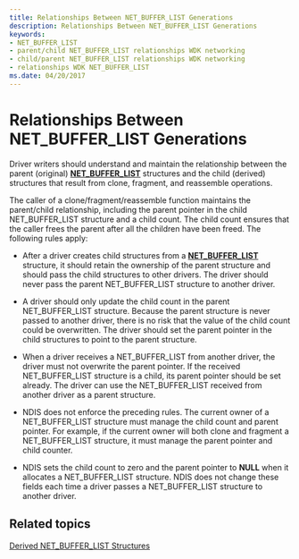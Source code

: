 ```yaml
---
title: Relationships Between NET_BUFFER_LIST Generations
description: Relationships Between NET_BUFFER_LIST Generations
keywords:
- NET_BUFFER_LIST
- parent/child NET_BUFFER_LIST relationships WDK networking
- child/parent NET_BUFFER_LIST relationships WDK networking
- relationships WDK NET_BUFFER_LIST
ms.date: 04/20/2017
---
```


# Relationships Between NET\_BUFFER\_LIST Generations





Driver writers should understand and maintain the relationship between the parent (original) [**NET\_BUFFER\_LIST**](/windows-hardware/drivers/ddi/nbl/ns-nbl-net_buffer_list) structures and the child (derived) structures that result from clone, fragment, and reassemble operations.

The caller of a clone/fragment/reassemble function maintains the parent/child relationship, including the parent pointer in the child NET\_BUFFER\_LIST structure and a child count. The child count ensures that the caller frees the parent after all the children have been freed. The following rules apply:

-   After a driver creates child structures from a [**NET\_BUFFER\_LIST**](/windows-hardware/drivers/ddi/nbl/ns-nbl-net_buffer_list) structure, it should retain the ownership of the parent structure and should pass the child structures to other drivers. The driver should never pass the parent NET\_BUFFER\_LIST structure to another driver.

-   A driver should only update the child count in the parent NET\_BUFFER\_LIST structure. Because the parent structure is never passed to another driver, there is no risk that the value of the child count could be overwritten. The driver should set the parent pointer in the child structures to point to the parent structure.

-   When a driver receives a NET\_BUFFER\_LIST from another driver, the driver must not overwrite the parent pointer. If the received NET\_BUFFER\_LIST structure is a child, its parent pointer should be set already. The driver can use the NET\_BUFFER\_LIST received from another driver as a parent structure.

-   NDIS does not enforce the preceding rules. The current owner of a NET\_BUFFER\_LIST structure must manage the child count and parent pointer. For example, if the current owner will both clone and fragment a NET\_BUFFER\_LIST structure, it must manage the parent pointer and child counter.

-   NDIS sets the child count to zero and the parent pointer to **NULL** when it allocates a NET\_BUFFER\_LIST structure. NDIS does not change these fields each time a driver passes a NET\_BUFFER\_LIST structure to another driver.

## Related topics


[Derived NET\_BUFFER\_LIST Structures](derived-net-buffer-list-structures.md)

 


